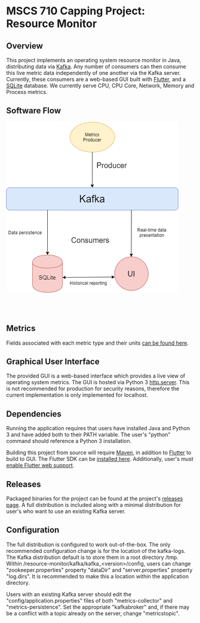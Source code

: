 # MSCS 710 Capping Project: Resource Monitor

## Overview

This project implements an operating system resource monitor in Java, distributing 
data via [Kafka](https://kafka.apache.org/). Any number of consumers can then consume this live metric data 
independently of one another via the Kafka server. Currently, these consumers are 
a web-based GUI built with [Flutter](https://flutter.dev/docs), and a [SQLite](https://www.sqlite.org/index.html) 
database. We currently serve CPU, CPU Core, Network, Memory and Process metrics. 


## Software Flow

![alt text](https://github.com/jonathansavas/marist-mscs710-capping-project/blob/master/docs/images/software-flow.png)</br></br></br></br>


## Metrics

Fields associated with each metric type and their units [can be found here](https://jonathansavas.github.io/marist-mscs710-capping-project/apidocs/edu/marist/mscs710/metricscollector/metric/Fields.html).


## Graphical User Interface

The provided GUI is a web-based interface which provides a live view of operating system metrics.
The GUI is hosted via Python 3 [http.server](https://docs.python.org/3/library/http.server.html). This
is not recommended for production for security reasons, therefore the current implementation is only
implemented for localhost.


## Dependencies

Running the application requires that users have installed Java and Python 3 and
have added both to their PATH variable. The user's "python" command should reference
a Python 3 installation.

Building this project from source will require [Maven](http://maven.apache.org/), 
in addition to [Flutter](https://flutter.dev/docs) to build to GUI. The Flutter SDK
can be [installed here](https://flutter.dev/docs/get-started/install). Additionally,
user's must [enable Flutter web support](https://flutter.dev/docs/get-started/web).


## Releases

Packaged binaries for the project can be found at the project's [releases page](https://github.com/jonathansavas/marist-mscs710-capping-project/releases). 
A full distribution is included along with a minimal distribution for user's who want
to use an existing Kafka server.


## Configuration

The full distribution is configured to work out-of-the-box. The only recommended configuration
change is for the location of the kafka-logs. The Kafka distribution default is to store
them in a root directory /tmp. Within /resource-monitor/kafka/kafka_&lt;version&gt;/config, users can
change "zookeeper.properties" property "dataDir" and "server.properties" property "log.dirs". It
is recommended to make this a location within the application directory.

Users with an existing Kafka server should edit the "config/application.properties" files of both
"metrics-collector" and "metrics-persistence". Set the appropriate "kafkabroker" and, if there may
be a conflict with a topic already on the server, change "metricstopic".

